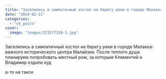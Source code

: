 ```yaml
---
title: "Заселились в симпатичный хостел на берегу реки в городе Малакка- важного исторического центра Малайз..."
date: "2014-02-11"
categories: 
  - "vk_posts"
cover:
  image: "images/321577316-1.jpg"
---
```


Заселились в симпатичный хостел на берегу реки в городе Малакка- важного исторического центра Малайзии. После теплого душа планируем попробовать местный ром, за которым Климентий и Владимир ездили куд

<!--more--> а-то на такси
